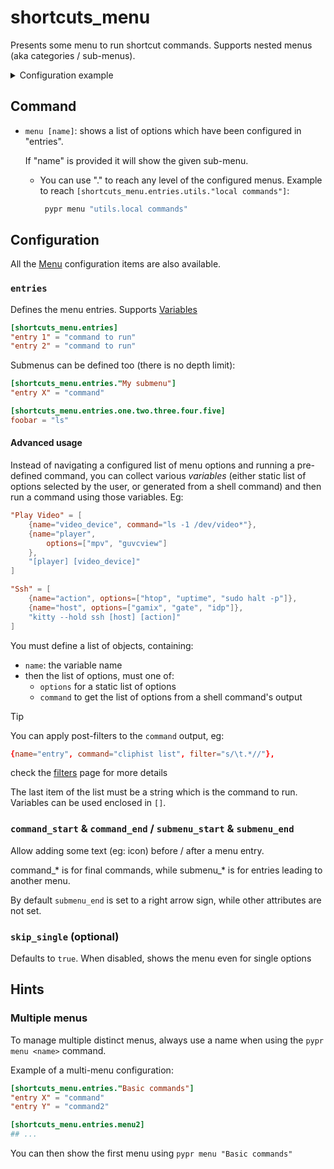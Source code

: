 # shortcuts_menu

Presents some menu to run shortcut commands. Supports nested menus (aka categories / sub-menus).

<details>
   <summary>Configuration example</summary>

```toml
[shortcuts_menu.entries]

"Open Jira ticket" = 'open-jira-ticket "$(wl-paste)"'
Relayout = "pypr relayout"
"Fetch window" = "pypr fetch_client_menu"
"Hyprland socket" = 'kitty  socat - "UNIX-CONNECT:$XDG_RUNTIME_DIR/hypr/$HYPRLAND_INSTANCE_SIGNATURE/.socket2.sock"'
"Hyprland logs" = 'kitty tail -f $XDG_RUNTIME_DIR/hypr/$HYPRLAND_INSTANCE_SIGNATURE/hyprland.log'

"Serial USB Term" = [
    {name="device", command="ls -1 /dev/ttyUSB*; ls -1 /dev/ttyACM*"},
    {name="speed", options=["115200", "9600", "38400", "115200", "256000", "512000"]},
    "kitty miniterm --raw --eol LF [device] [speed]"
]

"Color picker" = [
    {name="format", options=["hex", "rgb", "hsv", "hsl", "cmyk"]},
    "sleep 0.2; hyprpicker --format [format] | wl-copy" # sleep to let the menu close before the picker opens
]
```

</details>


## Command

- `menu [name]`: shows a list of options which have been configured in "entries".

  If "name" is provided it will show the given sub-menu.

  - You can use "." to reach any level of the configured menus.
      Example to reach `[shortcuts_menu.entries.utils."local commands"]`:
      ```sh
       pypr menu "utils.local commands"
      ```

## Configuration

All the [Menu](Menu) configuration items are also available.

### `entries`

Defines the menu entries. Supports [Variables](Variables)

```toml
[shortcuts_menu.entries]
"entry 1" = "command to run"
"entry 2" = "command to run"
```
Submenus can be defined too (there is no depth limit):

```toml
[shortcuts_menu.entries."My submenu"]
"entry X" = "command"

[shortcuts_menu.entries.one.two.three.four.five]
foobar = "ls"
```

#### Advanced usage

Instead of navigating a configured list of menu options and running a pre-defined command, you can collect various *variables* (either static list of options selected by the user, or generated from a shell command) and then run a command using those variables. Eg:

```toml
"Play Video" = [
    {name="video_device", command="ls -1 /dev/video*"},
    {name="player",
        options=["mpv", "guvcview"]
    },
    "[player] [video_device]"
]

"Ssh" = [
    {name="action", options=["htop", "uptime", "sudo halt -p"]},
    {name="host", options=["gamix", "gate", "idp"]},
    "kitty --hold ssh [host] [action]"
]
```

You must define a list of objects, containing:
- `name`: the variable name
- then the list of options, must one of:
    - `options` for a static list of options
    - `command` to get the list of options from a shell command's output

> [!tip]
> You can apply post-filters to the `command` output, eg:
> ```toml
> {name="entry", command="cliphist list", filter="s/\t.*//"},
> ```
> check the [filters](filters) page for more details

The last item of the list must be a string which is the command to run. Variables can be used enclosed in `[]`.

### `command_start` & `command_end` / `submenu_start` & `submenu_end`

Allow adding some text (eg: icon) before / after a menu entry.

command_* is for final commands, while submenu_* is for entries leading to another menu.

By default `submenu_end` is set to a right arrow sign, while other attributes are not set.

### `skip_single` (optional)

Defaults to `true`.
When disabled, shows the menu even for single options

## Hints

### Multiple menus

To manage multiple distinct menus, always use a name when using the `pypr menu <name>` command.

Example of a multi-menu configuration:

```toml
[shortcuts_menu.entries."Basic commands"]
"entry X" = "command"
"entry Y" = "command2"

[shortcuts_menu.entries.menu2]
## ...
```

You can then show the first menu using `pypr menu "Basic commands"`
